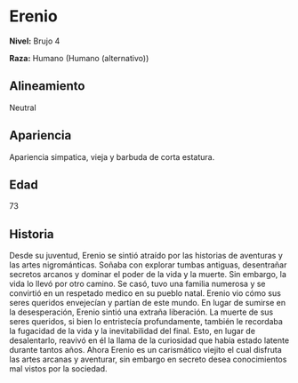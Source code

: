 # Erenio

**Nivel:** Brujo 4

**Raza:** Humano (Humano (alternativo))

## Alineamiento
Neutral

## Apariencia
Apariencia simpatica, vieja y barbuda de corta estatura.

## Edad
73

## Historia
Desde su juventud, Erenio se sintió atraído por las historias de aventuras y las artes nigrománticas. Soñaba con explorar tumbas antiguas, desentrañar secretos arcanos y dominar el poder de la vida y la muerte. Sin embargo, la vida lo llevó por otro camino. Se casó, tuvo una familia numerosa y se convirtió en un respetado medico en su pueblo natal.
Erenio vio cómo sus seres queridos envejecían y partían de este mundo. En lugar de sumirse en la desesperación, Erenio sintió una extraña liberación. La muerte de sus seres queridos, si bien lo entristecía profundamente, también le recordaba la fugacidad de la vida y la inevitabilidad del final. Esto, en lugar de desalentarlo, reavivó en él la llama de la curiosidad que había estado latente durante tantos años.
Ahora Erenio es un carismático viejito el cual disfruta las artes arcanas y aventurar, sin embargo en secreto desea conocimientos mal vistos por la sociedad. 

